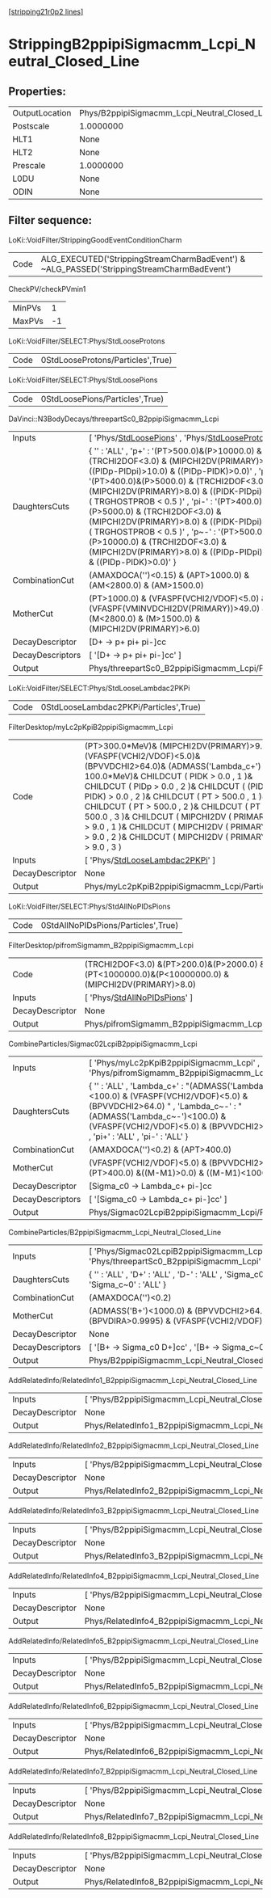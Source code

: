[[stripping21r0p2 lines]](./stripping21r0p2-index)

# StrippingB2ppipiSigmacmm_Lcpi_Neutral_Closed_Line

## Properties:

|                |                                                         |
|----------------|---------------------------------------------------------|
| OutputLocation | Phys/B2ppipiSigmacmm_Lcpi_Neutral_Closed_Line/Particles |
| Postscale      | 1.0000000                                               |
| HLT1           | None                                                    |
| HLT2           | None                                                    |
| Prescale       | 1.0000000                                               |
| L0DU           | None                                                    |
| ODIN           | None                                                    |

## Filter sequence:

LoKi::VoidFilter/StrippingGoodEventConditionCharm

|      |                                                                                            |
|------|--------------------------------------------------------------------------------------------|
| Code | ALG_EXECUTED('StrippingStreamCharmBadEvent') & ~ALG_PASSED('StrippingStreamCharmBadEvent') |

CheckPV/checkPVmin1

|        |     |
|--------|-----|
| MinPVs | 1   |
| MaxPVs | -1  |

LoKi::VoidFilter/SELECT:Phys/StdLooseProtons

|      |                                   |
|------|-----------------------------------|
| Code | 0StdLooseProtons/Particles',True) |

LoKi::VoidFilter/SELECT:Phys/StdLoosePions

|      |                                 |
|------|---------------------------------|
| Code | 0StdLoosePions/Particles',True) |

DaVinci::N3BodyDecays/threepartSc0_B2ppipiSigmacmm_Lcpi

|                  |                                                                                                                                                                                                                                                                                                                                                                                                                                                                                                                                                   |
|------------------|---------------------------------------------------------------------------------------------------------------------------------------------------------------------------------------------------------------------------------------------------------------------------------------------------------------------------------------------------------------------------------------------------------------------------------------------------------------------------------------------------------------------------------------------------|
| Inputs           | [ 'Phys/[StdLoosePions](./stripping21r0p2-commonparticles-stdloosepions)' , 'Phys/[StdLooseProtons](./stripping21r0p2-commonparticles-stdlooseprotons)' ]                                                                                                                                                                                                                                                                                                                                                                                       |
| DaughtersCuts    | { '' : 'ALL' , 'p+' : '(PT\>500.0)&(P\>10000.0) & (TRCHI2DOF\<3.0) & (MIPCHI2DV(PRIMARY)\>8.0) & ((PIDp-PIDpi)\>10.0) & ((PIDp-PIDK)\>0.0)' , 'pi+' : '(PT\>400.0)&(P\>5000.0) & (TRCHI2DOF\<3.0) & (MIPCHI2DV(PRIMARY)\>8.0) & ((PIDK-PIDpi)\<0.0) & ( TRGHOSTPROB \< 0.5 )' , 'pi-' : '(PT\>400.0)&(P\>5000.0) & (TRCHI2DOF\<3.0) & (MIPCHI2DV(PRIMARY)\>8.0) & ((PIDK-PIDpi)\<0.0) & ( TRGHOSTPROB \< 0.5 )' , 'p~-' : '(PT\>500.0)&(P\>10000.0) & (TRCHI2DOF\<3.0) & (MIPCHI2DV(PRIMARY)\>8.0) & ((PIDp-PIDpi)\>10.0) & ((PIDp-PIDK)\>0.0)' } |
| CombinationCut   | (AMAXDOCA('')\<0.15) & (APT\>1000.0) & (AM\<2800.0) & (AM\>1500.0)                                                                                                                                                                                                                                                                                                                                                                                                                                                                                |
| MotherCut        | (PT\>1000.0) & (VFASPF(VCHI2/VDOF)\<5.0) & (VFASPF(VMINVDCHI2DV(PRIMARY))\>49.0) & (M\<2800.0) & (M\>1500.0) & (MIPCHI2DV(PRIMARY)\>6.0)                                                                                                                                                                                                                                                                                                                                                                                                          |
| DecayDescriptor  | [D+ -\> p+ pi+ pi-]cc                                                                                                                                                                                                                                                                                                                                                                                                                                                                                                                           |
| DecayDescriptors | [ '[D+ -\> p+ pi+ pi-]cc' ]                                                                                                                                                                                                                                                                                                                                                                                                                                                                                                                   |
| Output           | Phys/threepartSc0_B2ppipiSigmacmm_Lcpi/Particles                                                                                                                                                                                                                                                                                                                                                                                                                                                                                                  |

LoKi::VoidFilter/SELECT:Phys/StdLooseLambdac2PKPi

|      |                                        |
|------|----------------------------------------|
| Code | 0StdLooseLambdac2PKPi/Particles',True) |

FilterDesktop/myLc2pKpiB2ppipiSigmacmm_Lcpi

|                 |                                                                                                                                                                                                                                                                                                                                                                                                                                                                          |
|-----------------|--------------------------------------------------------------------------------------------------------------------------------------------------------------------------------------------------------------------------------------------------------------------------------------------------------------------------------------------------------------------------------------------------------------------------------------------------------------------------|
| Code            | (PT\>300.0\*MeV)& (MIPCHI2DV(PRIMARY)\>9.0)& (VFASPF(VCHI2/VDOF)\<5.0)& (BPVVDCHI2\>64.0)& (ADMASS('Lambda_c+') \< 100.0\*MeV)& CHILDCUT ( PIDK \> 0.0 , 1 )& CHILDCUT ( PIDp \> 0.0 , 2 )& CHILDCUT ( (PIDp - PIDK) \> 0.0 , 2 )& CHILDCUT ( PT \> 500.0 , 1 )& CHILDCUT ( PT \> 500.0 , 2 )& CHILDCUT ( PT \> 500.0 , 3 )& CHILDCUT ( MIPCHI2DV ( PRIMARY ) \> 9.0 , 1 )& CHILDCUT ( MIPCHI2DV ( PRIMARY ) \> 9.0 , 2 )& CHILDCUT ( MIPCHI2DV ( PRIMARY ) \> 9.0 , 3 ) |
| Inputs          | [ 'Phys/[StdLooseLambdac2PKPi](./stripping21r0p2-commonparticles-stdlooselambdac2pkpi)' ]                                                                                                                                                                                                                                                                                                                                                                              |
| DecayDescriptor | None                                                                                                                                                                                                                                                                                                                                                                                                                                                                     |
| Output          | Phys/myLc2pKpiB2ppipiSigmacmm_Lcpi/Particles                                                                                                                                                                                                                                                                                                                                                                                                                             |

LoKi::VoidFilter/SELECT:Phys/StdAllNoPIDsPions

|      |                                     |
|------|-------------------------------------|
| Code | 0StdAllNoPIDsPions/Particles',True) |

FilterDesktop/pifromSigmamm_B2ppipiSigmacmm_Lcpi

|                 |                                                                                                        |
|-----------------|--------------------------------------------------------------------------------------------------------|
| Code            | (TRCHI2DOF\<3.0) &(PT\>200.0)&(P\>2000.0) &(PT\<1000000.0)&(P\<10000000.0) & (MIPCHI2DV(PRIMARY)\>8.0) |
| Inputs          | [ 'Phys/[StdAllNoPIDsPions](./stripping21r0p2-commonparticles-stdallnopidspions)' ]                  |
| DecayDescriptor | None                                                                                                   |
| Output          | Phys/pifromSigmamm_B2ppipiSigmacmm_Lcpi/Particles                                                      |

CombineParticles/Sigmac02LcpiB2ppipiSigmacmm_Lcpi

|                  |                                                                                                                                                                                                                                                   |
|------------------|---------------------------------------------------------------------------------------------------------------------------------------------------------------------------------------------------------------------------------------------------|
| Inputs           | [ 'Phys/myLc2pKpiB2ppipiSigmacmm_Lcpi' , 'Phys/pifromSigmamm_B2ppipiSigmacmm_Lcpi' ]                                                                                                                                                            |
| DaughtersCuts    | { '' : 'ALL' , 'Lambda_c+' : "(ADMASS('Lambda_c~-')\<100.0) & (VFASPF(VCHI2/VDOF)\<5.0) & (BPVVDCHI2\>64.0) " , 'Lambda_c~-' : "(ADMASS('Lambda_c~-')\<100.0) & (VFASPF(VCHI2/VDOF)\<5.0) & (BPVVDCHI2\>64.0) " , 'pi+' : 'ALL' , 'pi-' : 'ALL' } |
| CombinationCut   | (AMAXDOCA('')\<0.2) & (APT\>400.0)                                                                                                                                                                                                                |
| MotherCut        | (VFASPF(VCHI2/VDOF)\<5.0) & (BPVVDCHI2\>64.0) & (PT\>400.0) &((M-M1)\>0.0) & ((M-M1)\<1000.0)                                                                                                                                                     |
| DecayDescriptor  | [Sigma_c0 -\> Lambda_c+ pi-]cc                                                                                                                                                                                                                  |
| DecayDescriptors | [ '[Sigma_c0 -\> Lambda_c+ pi-]cc' ]                                                                                                                                                                                                          |
| Output           | Phys/Sigmac02LcpiB2ppipiSigmacmm_Lcpi/Particles                                                                                                                                                                                                   |

CombineParticles/B2ppipiSigmacmm_Lcpi_Neutral_Closed_Line

|                  |                                                                                            |
|------------------|--------------------------------------------------------------------------------------------|
| Inputs           | [ 'Phys/Sigmac02LcpiB2ppipiSigmacmm_Lcpi' , 'Phys/threepartSc0_B2ppipiSigmacmm_Lcpi' ]   |
| DaughtersCuts    | { '' : 'ALL' , 'D+' : 'ALL' , 'D-' : 'ALL' , 'Sigma_c0' : 'ALL' , 'Sigma_c~0' : 'ALL' }    |
| CombinationCut   | (AMAXDOCA('')\<0.2)                                                                        |
| MotherCut        | (ADMASS('B+')\<1000.0) & (BPVVDCHI2\>64.0) & (BPVDIRA\>0.9995) & (VFASPF(VCHI2/VDOF)\<5.0) |
| DecayDescriptor  | None                                                                                       |
| DecayDescriptors | [ '[B+ -\> Sigma_c0 D+]cc' , '[B+ -\> Sigma_c~0 D+]cc' ]                             |
| Output           | Phys/B2ppipiSigmacmm_Lcpi_Neutral_Closed_Line/Particles                                    |

AddRelatedInfo/RelatedInfo1_B2ppipiSigmacmm_Lcpi_Neutral_Closed_Line

|                 |                                                                      |
|-----------------|----------------------------------------------------------------------|
| Inputs          | [ 'Phys/B2ppipiSigmacmm_Lcpi_Neutral_Closed_Line' ]                |
| DecayDescriptor | None                                                                 |
| Output          | Phys/RelatedInfo1_B2ppipiSigmacmm_Lcpi_Neutral_Closed_Line/Particles |

AddRelatedInfo/RelatedInfo2_B2ppipiSigmacmm_Lcpi_Neutral_Closed_Line

|                 |                                                                      |
|-----------------|----------------------------------------------------------------------|
| Inputs          | [ 'Phys/B2ppipiSigmacmm_Lcpi_Neutral_Closed_Line' ]                |
| DecayDescriptor | None                                                                 |
| Output          | Phys/RelatedInfo2_B2ppipiSigmacmm_Lcpi_Neutral_Closed_Line/Particles |

AddRelatedInfo/RelatedInfo3_B2ppipiSigmacmm_Lcpi_Neutral_Closed_Line

|                 |                                                                      |
|-----------------|----------------------------------------------------------------------|
| Inputs          | [ 'Phys/B2ppipiSigmacmm_Lcpi_Neutral_Closed_Line' ]                |
| DecayDescriptor | None                                                                 |
| Output          | Phys/RelatedInfo3_B2ppipiSigmacmm_Lcpi_Neutral_Closed_Line/Particles |

AddRelatedInfo/RelatedInfo4_B2ppipiSigmacmm_Lcpi_Neutral_Closed_Line

|                 |                                                                      |
|-----------------|----------------------------------------------------------------------|
| Inputs          | [ 'Phys/B2ppipiSigmacmm_Lcpi_Neutral_Closed_Line' ]                |
| DecayDescriptor | None                                                                 |
| Output          | Phys/RelatedInfo4_B2ppipiSigmacmm_Lcpi_Neutral_Closed_Line/Particles |

AddRelatedInfo/RelatedInfo5_B2ppipiSigmacmm_Lcpi_Neutral_Closed_Line

|                 |                                                                      |
|-----------------|----------------------------------------------------------------------|
| Inputs          | [ 'Phys/B2ppipiSigmacmm_Lcpi_Neutral_Closed_Line' ]                |
| DecayDescriptor | None                                                                 |
| Output          | Phys/RelatedInfo5_B2ppipiSigmacmm_Lcpi_Neutral_Closed_Line/Particles |

AddRelatedInfo/RelatedInfo6_B2ppipiSigmacmm_Lcpi_Neutral_Closed_Line

|                 |                                                                      |
|-----------------|----------------------------------------------------------------------|
| Inputs          | [ 'Phys/B2ppipiSigmacmm_Lcpi_Neutral_Closed_Line' ]                |
| DecayDescriptor | None                                                                 |
| Output          | Phys/RelatedInfo6_B2ppipiSigmacmm_Lcpi_Neutral_Closed_Line/Particles |

AddRelatedInfo/RelatedInfo7_B2ppipiSigmacmm_Lcpi_Neutral_Closed_Line

|                 |                                                                      |
|-----------------|----------------------------------------------------------------------|
| Inputs          | [ 'Phys/B2ppipiSigmacmm_Lcpi_Neutral_Closed_Line' ]                |
| DecayDescriptor | None                                                                 |
| Output          | Phys/RelatedInfo7_B2ppipiSigmacmm_Lcpi_Neutral_Closed_Line/Particles |

AddRelatedInfo/RelatedInfo8_B2ppipiSigmacmm_Lcpi_Neutral_Closed_Line

|                 |                                                                      |
|-----------------|----------------------------------------------------------------------|
| Inputs          | [ 'Phys/B2ppipiSigmacmm_Lcpi_Neutral_Closed_Line' ]                |
| DecayDescriptor | None                                                                 |
| Output          | Phys/RelatedInfo8_B2ppipiSigmacmm_Lcpi_Neutral_Closed_Line/Particles |

